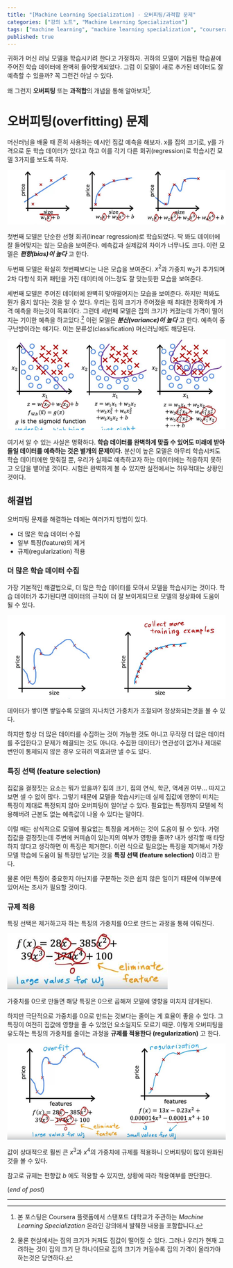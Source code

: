 ```yaml
---
title: "[Machine Learning Specialization] - 오버피팅/과적합 문제"
categories: ["강의 노트", "Machine Learning Specialization"]
tags: ["machine learning", "machine learning specialization", "coursera"]   # TAG names should always be lowercase!
published: true
---    
```


귀하가 머신 러닝 모델을 학습시키려 한다고 가정하자. 귀하의 모델이 거듭된 학습끝에 주어진 학습 데이터에 완벽히 들어맞게되었다. 그럼 이 모델이 새로 추가된 데이터도 잘 예측할 수 있을까? 꼭 그런건 아닐 수 있다. 

왜 그런지 **오버피팅** 또는 **과적합**의 개념을 통해 알아보자[^1]. 

    
# 오버피팅(overfitting) 문제

머신러닝을 배울 때 흔히 사용하는 예시인 집값 예측을 해보자. x를 집의 크기로, y를 가격으로 둔 학습 데이터가 있다고 하고 이를 각기 다른 회귀(regression)로 학습시킨 모델 3가지를 보도록 하자. 

![Comparing different performance of linear regression models](overfitting_1.JPG)

첫번째 모델은 단순한 선형 회귀(linear regression)로 학습되었다. 딱 봐도 데이터에 잘 들어맞지는 않는 모습을 보여준다. 예측값과 실제값의 차이가 너무나도 크다. 이런 모델은 ***편향(bias)이 높다*** 고 한다. 

두번째 모델은 확실히 첫번째보다는 나은 모습을 보여준다. $x^2$과 가중치 $w_2$가 추가되며 2차 다항식 회귀 패턴을 가진 데이터에 어느정도 잘 맞는듯한 모습을 보여준다. 

세번째 모델은 주어진 데이터에 완벽히 맞아떨어지는 모습을 보여준다. 하지만 척봐도 뭔가 옳지 않다는 것을 알 수 있다. 우리는 집의 크기가 주어졌을 때 최대한 정확하게 가격 예측을 하는것이 목표이다. 그런데 세번째 모델은 집의 크기가 커졌는데 가격이 떨어지는 기이한 예측을 하고있다.[^2] 이런 모델은 ***분산(variance)이 높다*** 고 한다. 예측이 중구난방이라는 얘기다. 이는 분류성(classification) 머신러닝에도 해당된다. 

![image_description](overfitting_2.JPG)



여기서 알 수 있는 사실은 명확하다. **학습 데이터를 완벽하게 맞출 수 있어도 미래에 받아들일 데이터를 예측하는 것은 별개의 문제이다.** 분산이 높은 모델은 아무리 학습시켜도 학습 데이터에만 맞춰질 뿐, 우리가 실제로 예측하고자 하는 데이터에는 적응하지 못하고 오답을 뱉어낼 것이다. 시험은 완벽하게 볼 수 있지만 실전에서는 허우적대는 상황인 것이다. 

## 해결법

오버피팅 문제를 해결하는 데에는 여러가지 방법이 있다.
- 더 많은 학습 데이터 수집
- 일부 특징(feature)의 제거
- 규제(regularization) 적용

### 더 많은 학습 데이터 수집

가장 기본적인 해결법으로, 더 많은 학습 데이터를 모아서 모델을 학습시키는 것이다. 학습 데이터가 추가된다면 데이터의 규칙이 더 잘 보이게되므로 모델의 정상화에 도움이 될 수 있다. 

![image_description](ex_1.JPG)

데이터가 쌓이면 쌓일수록 모델의 지나치던 가중치가 조절되며 정상화되는것을 볼 수 있다.

하지만 항상 더 많은 데이터를 수집하는 것이 가능한 것도 아니고 무작정 더 많은 데이터를 주입한다고 문제가 해결되는 것도 아니다. 수집한 데이터가 연관성이 없거나 제대로 변인이 통제되지 않은 경우 오히려 역효과만 낼 수도 있다.   

### 특징 선택 (feature selection)

집값을 결정짓는 요소는 뭐가 있을까? 집의 크기, 집의 연식, 학군, 역세권 여부...  따지고 보면 셀 수 없이 많다. 그렇기 때문에 모델을 학습시키는데 실제 집값에 영향이 미치는 특징이 제대로 특정되지 않아 오버피팅이 일어날 수 있다. 필요없는 특징까지 모델에 적용해버려 근본도 없는 예측값이 나올 수 있다는 말이다. 

이럴 때는 상식적으로 모델에 필요없는 특징을 제거하는 것이 도움이 될 수 있다. 가령 집값을 결정짓는데 주변에 커피숍이 있는지의 여부가 영향을 줄까? 내가 생각할 때 타당하지 않다고 생각하면 이 특징은 제거한다. 이런 식으로 필요없는 특징을 제거해서 가장 모델 학습에 도움이 될 특징만 남기는 것을 **특징 선택 (feature selection)** 이라고 한다. 

물론 어떤 특징이 중요한지 아닌지를 구분하는 것은 쉽지 않은 일이기 때문에 이부분에 있어서는 조사가 필요할 것이다. 

### 규제 적용

특징 선택은 제거하고자 하는 특징의 가중치를 0으로 만드는 과정을 통해 이뤄진다. 


![image_description](ex_3.JPG)


가중치를 0으로 만들면 해당 특징은 0으로 곱해져 모델에 영향을 미치지 않게된다. 

하지만 극단적으로 가중치를 0으로 만드는 것보다는 줄이는 게 효율이 좋을 수 있다. 그 특징이 여전히 집값에 영향을 줄 수 있었던 요소일지도 모르기 때문. 이렇게 오버피팅을 유도하는 특징의 가중치를 줄이는 과정을 **규제를 적용한다 (regularization)** 고 한다. 


![image_description](ex_4.JPG)

값이 상대적으로 훨씬 큰 $x^3$과 $x^4$의 가중치에 규제를 적용하니 오버피팅이 많이 완화된 것을 볼 수 있다.

참고로 규제는 편향값 $b$ 에도 적용할 수 있지만, 상황에 따라 적용여부를 판단한다.  

(*end of post*)

---

[^1]: 본 포스팅은 Coursera 플랫폼에서 스탠포드 대학교가 주관하는 *Machine Learning Specialization* 온라인 강의에서 발췌한 내용을 포함합니다. 

[^2]: 물론 현실에서는 집의 크기가 커져도 집값이 떨어질 수 있다. 그러나 우리가 현재 고려하는 것이 집의 크기 단 하나이므로 집의 크기가 커질수록 집의 가격이 올라가야 하는것은 당연하다. 